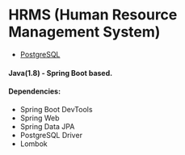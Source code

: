 # HRMS (Human Resource Management System)

- [PostgreSQL](https://github.com/ugurryildiz/HRMS.PostgreSQL)

#### Java(1.8) - Spring Boot based.

#### Dependencies:
- Spring Boot DevTools
- Spring Web
- Spring Data JPA
- PostgreSQL Driver
- Lombok